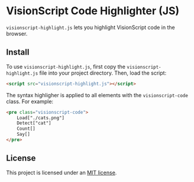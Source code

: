 # VisionScript Code Highlighter (JS)

`visionscript-highlight.js` lets you highlight VisionScript code in the browser.

## Install

To use `visionscript-highlight.js`, first copy the `visionscript-highlight.js` file into your project directory. Then, load the script:

```html
<script src="visionscript-highlight.js"></script>
```

The syntax highligher is applied to all elements with the `visionscript-code` class. For example:

```html
<pre class="visionscript-code">
    Load["./cats.png"]
    Detect["cat"]
    Count[]
    Say[]
</pre>
```

## License

This project is licensed under an [MIT license](LICENSE).
